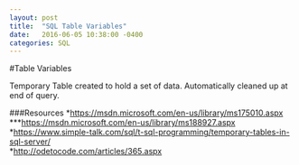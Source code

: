 ```yaml
---
layout: post
title:  "SQL Table Variables"
date:   2016-06-05 10:38:00 -0400
categories: SQL
---
```

#Table Variables

Temporary Table created to hold a set of data.  Automatically cleaned up at end of query.

###Resources
*https://msdn.microsoft.com/en-us/library/ms175010.aspx   
***https://msdn.microsoft.com/en-us/library/ms188927.aspx   
*https://www.simple-talk.com/sql/t-sql-programming/temporary-tables-in-sql-server/   
*http://odetocode.com/articles/365.aspx   
